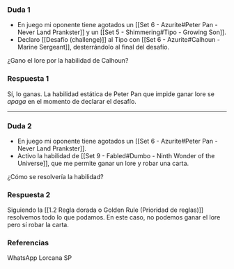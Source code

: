 ### Duda 1
- En juego mi oponente tiene agotados un [[Set 6 - Azurite#Peter Pan - Never Land Prankster]] y un [[Set 5 - Shimmering#Tipo - Growing Son]].
- Declaro [[Desafío (challenge)]] al Tipo con [[Set 6 - Azurite#Calhoun - Marine Sergeant]], desterrándolo al final del desafío.

¿Gano el lore por la habilidad de Calhoun?

### Respuesta 1
Sí, lo ganas. La habilidad estática de Peter Pan que impide ganar lore se _apaga_ en el momento de declarar el desafío.

---
### Duda 2
- En juego mi oponente tiene agotados un [[Set 6 - Azurite#Peter Pan - Never Land Prankster]].
- Activo la habilidad de [[Set 9 - Fabled#Dumbo - Ninth Wonder of the Universe]], que me permite ganar un lore y robar una carta.

¿Cómo se resolvería la habilidad?
### Respuesta 2
Siguiendo la [[1.2 Regla dorada o Golden Rule (Prioridad de reglas)]] resolvemos todo lo que podamos. En este caso, no podemos ganar el lore pero sí robar la carta.

### Referencias
WhatsApp Lorcana SP

